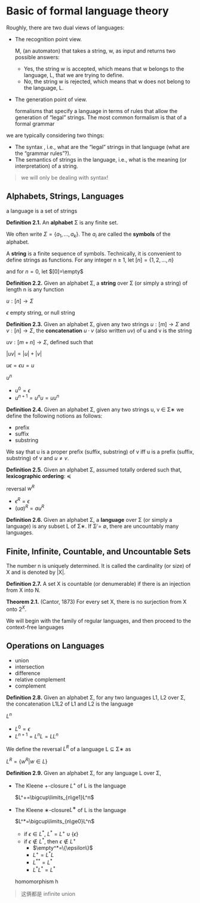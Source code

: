# Basic of formal language theory

Roughly, there are two dual views of languages: 

- The recognition point view. 

  M, (an automaton) that takes a string, w, as input and returns two possible answers: 

  - Yes, the string w is accepted, which means that w belongs to the language, L, that we are trying to define. 
  - No, the string w is rejected, which means that w does not belong to the language, L.

- The generation point of view.

  formalisms that specify a language in terms of rules that allow the generation of “legal” strings. The most common formalism is that of a formal grammar

we are typically considering two things: 

- The syntax , i.e., what are the “legal” strings in that language (what are the “grammar rules”?). 
- The semantics of strings in the language, i.e., what is the meaning (or interpretation) of a string.

> we will only be dealing with syntax!

## Alphabets, Strings, Languages

a language is a set of strings

**Definition 2.1.** An **alphabet** Σ is any finite set.

We often write $Σ = \{a_1,...,a_k\}$. The $a_i$ are called the **symbols** of the alphabet.

A **string** is a finite sequence of symbols. Technically, it is convenient to define strings as
functions. For any integer n ≥ 1, let $[n]=\{1,2,...,n\}$

and for $n=0$, let $[0]=\empty$

**Definition 2.2.** Given an alphabet Σ, a **string** over Σ (or simply a string) of length n is any function

$u: [n]\rightarrow\Sigma$

$\epsilon$ empty string, or null string

**Definition 2.3.** Given an alphabet Σ, given any two strings $u: [m] → Σ$ and $v: [n] → Σ$, the **concatenation** $u · v$ (also written $uv$) of u and v is the string

$uv: [m + n] → Σ$, defined such that

$|uv|=|u|+|v|$

$u\epsilon=\epsilon u=u$

$u^n$

- $u^0=\epsilon$
- $u^{n+1}=u^nu=uu^n$

**Definition 2.4.** Given an alphabet Σ, given any two strings u, v ∈ Σ∗ we define the following notions as follows:

- prefix
- suffix
- substring

We say that u is a proper prefix (suffix, substring) of v iff u is a prefix (suffix, substring) of v and $u  \ne v$.

**Definition 2.5.** Given an alphabet Σ, assumed totally ordered such that, **lexicographic ordering**: $\preceq$ 

reversal $w^R$

- $\epsilon^R=\epsilon$
- $(ua)^R=au^R$

**Definition 2.6.** Given an alphabet Σ, a **language** over Σ (or simply a language) is any subset L of Σ∗. If Σ ̸= ∅, there are uncountably many languages.

## Finite, Infinite, Countable, and Uncountable Sets

The number n is uniquely determined. It is called the cardinality (or size) of X and is denoted by |X|.

**Definition 2.7.** A set X is countable (or denumerable) if there is an injection from X into N.

**Theorem 2.1.** (Cantor, 1873) For every set X, there is no surjection from X onto $2^X$.

We will begin with the family of regular languages, and then proceed to the context-free
languages

## Operations on Languages

- union
- intersection
- difference
- relative complement
- complement

**Definition 2.8.** Given an alphabet Σ, for any two languages L1, L2 over Σ, the concatenation L1L2 of L1 and L2 is the language

$L^n$

- $L^0={\epsilon}$
- $L^{n+1}=L^nL=LL^n$

We define the reversal $L^R$ of a language L ⊆ Σ∗ as

$L^R=\{w^R|w\in L\}$

**Definition 2.9.** Given an alphabet Σ, for any language L over Σ, 

- The Kleene +-closure $L^+$ of L is the language

  $L^+=\bigcup\limits_{n\ge1}L^n$

- The Kleene ∗-closure$L^∗$ of L is the language

  $L^*=\bigcup\limits_{n\ge0}L^n$

  - if $\epsilon \in L^*$, $L^*=L^+\cup\{\epsilon\}$
  - if $\epsilon \notin L^*$, then $\epsilon \notin L^+$
    - $\empty^*=\{\epsilon\}$
    - $L^+=L^*L$
    - $L^{**}=L^*$
    - $L^*L^*=L^*$

  homomorphism h

> 这俩都是 infinite union

